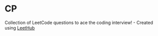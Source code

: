 # CP
Collection of LeetCode questions to ace the coding interview! - Created using [LeetHub](https://github.com/QasimWani/LeetHub)
